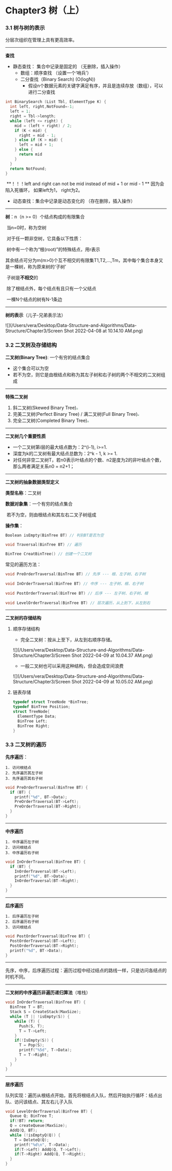 # Chapter3 树（上）

### 3.1 树与树的表示

分层次组织在管理上具有更高效率。

------

**查找**

- 静态查找： 集合中记录是固定的 （无删除，插入操作）
  - 数组：顺序查找 （设置一个‘哨兵’）
  - 二分查找（Binary Search) (O(logN))
    - 假设n个数据元素的关键字满足有序，并且是连续存放（数组），可以进行二分查找

```c
int BinarySearch (List Tbl, ElementType K) {
  int left, right,NotFound=-1;
  left = 1;
  right = Tbl->length;
  while (left <= right) {
    mid = (left + right) / 2;
    if (K < mid) {
      right = mid - 1;
    } else if (K > mid) {
      left = mid + 1;
    } else {
      return mid
    }
  }
  return NotFound;
}
```

​		**！！！left and right can not be mid instead of mid + 1 or mid - 1 ** 因为会陷入死循环， 如果left为1， right为2。

- 动态查找：集合中记录是动态变化的 （存在删除，插入操作）

------

**树**：n（n >= 0）个结点构成的有限集合

​	当n=0时，称为空树

​	对于任一颗非空树，它具备以下性质：

​		树中有一个称为“根(root)”的特殊结点，用r表示

​		其余结点可分为m(m>0)个互不相交的有限集T1,T2,...,Tm，其中每个集合本身又是一棵树，称为原来树的‘子树’

​		子树是**不相交**的

​		除了根结点外，每个结点有且只有一个父结点

​		一棵N个结点的树有N-1条边

------

**树的表示**（儿子-兄弟表示法）

![](/Users/vera/Desktop/Data-Structure-and-Algorithms/Data-Structure/Chapter3/Screen Shot 2022-04-08 at 10.14.10 AM.png)

### 3.2 二叉树及存储结构

**二叉树(Binary Tree)**: 一个有穷的结点集合

- 这个集合可以为空
- 若不为空，则它是由根结点和称为其左子树和右子树的两个不相交的二叉树组成

------

**特殊二叉树**

1. 斜二叉树(Skewed Binary Tree)<img src="/Users/vera/Desktop/Data-Structure-and-Algorithms/Data-Structure/Chapter3/Screen Shot 2022-04-09 at 10.02.00 AM.png" style="zoom:33%;" />
2. 完美二叉树(Perfect Binary Tree) / 满二叉树(Full Binary Tree)<img src="/Users/vera/Desktop/Data-Structure-and-Algorithms/Data-Structure/Chapter3/Screen Shot 2022-04-09 at 10.03.13 AM.png" style="zoom:33%;" />
3. 完全二叉树(Completed Binary Tree)<img src="/Users/vera/Desktop/Data-Structure-and-Algorithms/Data-Structure/Chapter3/Screen Shot 2022-04-09 at 10.03.49 AM.png" style="zoom:33%;" />

------

**二叉树几个重要性质**

- 一个二叉树第i层的最大结点数为：2^(i-1), i>=1.
- 深度为k的二叉树有最大结点总数为：2^k - 1, k >= 1.
- 对任何非空二叉树T，若n0表示叶结点的个数、n2是度为2的非叶结点个数，那么两者满足关系n0 = n2+1；

------

**二叉树的抽象数据类型定义**

**类型名称**：二叉树

**数据对象集**：一个有穷的结点集合

​						若不为空，则由根结点和其左右二叉子树组成

**操作集**：

```c
Boolean isEmpty(BinTree BT) // 判别BT是否为空

void Traversal(BinTree BT) // 遍历
  
BinTree CreatBinTree() // 创建一个二叉树
```

常见的遍历方法：

```c
void PreOrderTraversal(BinTree BT) // 先序 --- 根、左子树、右子树
  
void InOrderTraversal(BinTree BT) // 中序 --- 左子树、根、右子树
  
void PostOrderTraversal(BinTree BT) // 后序 --- 左子树、右子树、根
  
void LevelOrderTraversal(BinTree BT) // 层次遍历，从上到下，从左到右
```

------

**二叉树的存储结构**

1. 顺序存储结构

   - 完全二叉树：按从上至下，从左到右顺序存储。

   ![](/Users/vera/Desktop/Data-Structure-and-Algorithms/Data-Structure/Chapter3/Screen Shot 2022-04-09 at 10.04.37 AM.png)

   - 一般二叉树也可以采用这种结构，但会造成空间浪费

   ![](/Users/vera/Desktop/Data-Structure-and-Algorithms/Data-Structure/Chapter3/Screen Shot 2022-04-09 at 10.05.02 AM.png)

2. 链表存储

   ```c
   typedef struct TreeNode *BinTree;
   typedef BinTree Position;
   struct TreeNode{
     ElementType Data;
     BinTree Left;
     BinTree Right;
   }
   ```

   

### 3.3 二叉树的遍历

**先序遍历**：

	1. 访问根结点
 	2. 先序遍历其左子树
 	3. 先序遍历其右子树

```c
void PreOrderTraversal(BinTree BT) {
  if (BT) {
    printf("%d", BT->Data);
    PreOrderTraversal(BT->Left);
    PreOrderTraversal(BT->Right);
  }
}
```

------

**中序遍历**

	1. 中序遍历左子树
 	2. 访问根结点
 	3. 中序遍历右子树

```c
void InOrderTraversal(BinTree BT) {
  if (BT) {
    InOrderTraversal(BT->Left);
    printf("%d", BT->Data);
    InOrderTraversal(BT->Right);
  }
}
```

------

**后序遍历**

	1. 后序遍历左子树
 	2. 后序遍历右子树
 	3. 访问根结点

```c
void PostOrderTraversal(BinTree BT) {
  PostOrderTraversal(BT->Left);
  PostOrderTraversal(BT->Right);
  printf("%d", BT->Data);
}
```

------

先序，中序，后序遍历过程：遍历过程中经过结点的路线一样，只是访问各结点的时机不同。

------

**二叉树的中序遍历非遍历递归算法**（堆栈）

```c
void InOrderTraversal(BinTree BT) {
  BinTree T = BT;
  Stack S = CreateStack(MaxSize);
  while (T || !isEmpty(S)) {
    while (T) {
      Push(S, T);
      T = T->Left;
    }
    if(!IsEmpty(S)) {
      T = Pop(S);
      printf("%5d", T->Data);
      T = T->Right;
    }
  }
}
```

------

**层序遍历**

队列实现：遍历从根结点开始，首先将根结点入队，然后开始执行循环：结点出队、访问该结点、其左右儿子入队

```c
void LevelOrderTraversal(BinTree BT) {
  Queue Q; BinTree T;
  if(!BT) return;
  Q = createQueue(MaxSize);
  AddQ(Q, BT);
  while (!isEmptyQ(Q)) {
    T = DeleteQ(Q);
    printf("%d\n", T->Data);
    if(T->Left) AddQ(Q, T->Left);
    if(T->Right) AddQ(Q, T->Right);
  }
}
```


